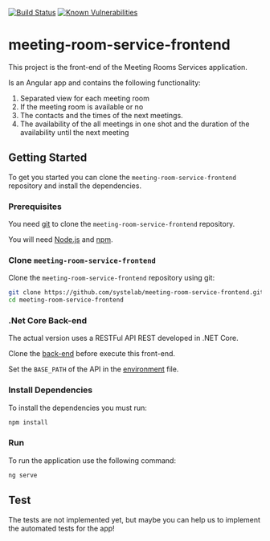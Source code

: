 [![Build Status](https://travis-ci.org/systelab/meeting-room-service-frontend.svg?branch=master)](https://travis-ci.org/systelab/meeting-room-service-frontend)
[![Known Vulnerabilities](https://snyk.io/test/github/systelab/meeting-room-service-frontend/badge.svg?targetFile=package.json)](https://snyk.io/test/github/systelab/meeting-room-service-frontend?targetFile=package.json)

# meeting-room-service-frontend

This project is the front-end of the Meeting Rooms Services application. 

Is an Angular app and contains the following functionality:

1. Separated view for each meeting room
2. If the meeting room is available or no 
3. The contacts and the times of the next meetings.
4. The availability of the all meetings in one shot and the duration of the availability until the next meeting

## Getting Started

To get you started you can clone the `meeting-room-service-frontend` repository and install the dependencies.

### Prerequisites

You need [git][git] to clone the `meeting-room-service-frontend` repository.

You will need [Node.js][node] and [npm][npm].

### Clone `meeting-room-service-frontend`

Clone the `meeting-room-service-frontend` repository using git:

```bash
git clone https://github.com/systelab/meeting-room-service-frontend.git
cd meeting-room-service-frontend
```

### .Net Core Back-end

The actual version uses a RESTFul API REST developed in .NET Core. 

Clone the [back-end][backend] before execute this front-end.

Set the `BASE_PATH` of the API in the [environment][environment] file.


### Install Dependencies

To install the dependencies you must run:

```bash
npm install
```
### Run

To run the application use the following command:

```bash
ng serve
```

## Test

The tests are not implemented yet, but maybe you can help us to implement the automated tests for the app!

[environment]:https://github.com/systelab/meeting-room-service-frontend/blob/master/src/environments/environment.ts
[backend]: https://github.com/systelab/meeting-room-service-backend
[git]: https://git-scm.com/
[npm]: https://www.npmjs.com/
[node]: https://nodejs.org
